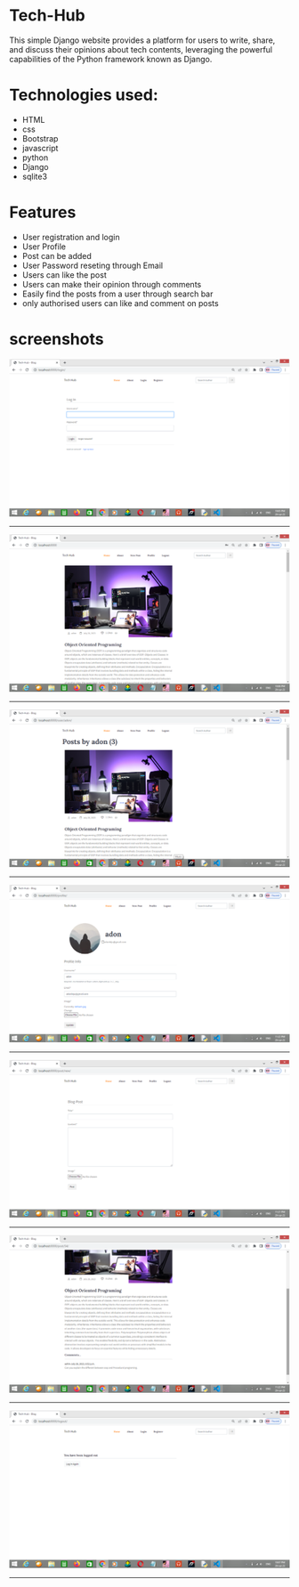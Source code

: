 # Tech-Hub
<p> This simple Django website provides a platform for users to write, share, and discuss their opinions about tech contents, leveraging the powerful capabilities of the Python framework known as Django.</p>

# Technologies used:
<ul>
  <li type="*">HTML</li>
  <li>css</li>
  <li>Bootstrap</li>
  <li>javascript</li>
  <li>python</li>
  <li>Django</li>
  <li>sqlite3</li>
</ul>

# Features 
<ul>
  <li>User registration and login</li>
  <li>User Profile</li>
  <li>Post can be added</li>
  <li>User Password reseting through Email</li>
  <li>Users can like the post </li>
  <li>Users can make their opinion through comments </li>
  <li>Easily find the posts from a user through search bar</li>
  <li>only authorised users can like and comment on posts</li>
  
</ul>

# screenshots

![login page](./Screenshots/login.png)<br/><hr/>
![Home page](./Screenshots/home.png)<br/><hr/>
![user posts](./Screenshots/userposts.png)<br/><hr/>
![user profile](./Screenshots/profile.png)<br/><hr/>
![blog post](./Screenshots/blogpost.png)<br/><hr/>
![blog comments](./Screenshots/comments.png)<br/><hr/>
![logout page](./Screenshots/logout.png)<br/><hr/>
